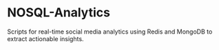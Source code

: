 # NOSQL-Analytics
Scripts for real-time social media analytics using Redis and MongoDB to extract actionable insights.
